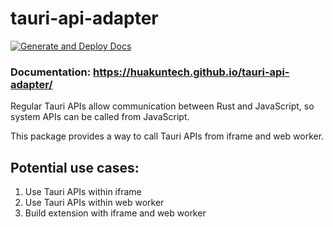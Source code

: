 # tauri-api-adapter

[![Generate and Deploy Docs](https://github.com/HuakunTech/tauri-api-adapter/actions/workflows/docs.yml/badge.svg)](https://github.com/HuakunTech/tauri-api-adapter/actions/workflows/docs.yml)

### Documentation: https://huakuntech.github.io/tauri-api-adapter/

Regular Tauri APIs allow communication between Rust and JavaScript, so system APIs can be called from JavaScript.

This package provides a way to call Tauri APIs from iframe and web worker.

## Potential use cases:

1. Use Tauri APIs within iframe
2. Use Tauri APIs within web worker
3. Build extension with iframe and web worker
